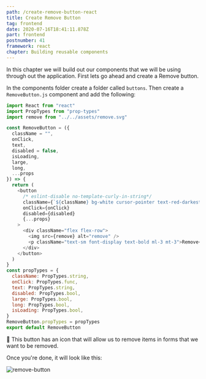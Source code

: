 ```yaml
---
path: /create-remove-button-react
title: Create Remove Button
tag: frontend
date: 2020-07-16T18:41:11.878Z
part: frontend
postnumber: 41
framework: react
chapter: Building reusable components
---
```


In this chapter we will build out our components that we will be using through out the application. First lets go ahead and create a Remove button.

In the components folder create a folder called `buttons`. Then create a `RemoveButton.js` component and add the following:

```javascript
import React from "react"
import PropTypes from "prop-types"
import remove from "../../assets/remove.svg"

const RemoveButton = ({
  className = "",
  onClick,
  text,
  disabled = false,
  isLoading,
  large,
  long,
  ...props
}) => {
  return (
    <button
      /* eslint-disable no-template-curly-in-string*/
      className={`${className} bg-white cursor-pointer text-red-darkest focus:outline-none font-display  px-16 py-2 cursor:pointer`}
      onClick={onClick}
      disabled={disabled}
      {...props}
    >
      <div className="flex flex-row">
        <img src={remove} alt="remove" />
        <p className="text-sm font-display text-bold ml-3 mt-3">Remove</p>
      </div>
    </button>
  )
}
const propTypes = {
  className: PropTypes.string,
  onClick: PropTypes.func,
  text: PropTypes.string,
  disabled: PropTypes.bool,
  large: PropTypes.bool,
  long: PropTypes.bool,
  isLoading: PropTypes.bool,
}
RemoveButton.propTypes = propTypes
export default RemoveButton
```

🧁 This button has an icon that will allow us to remove items in forms that we want to be removed.

Once you're done, it will look like this:

![remove-button](/uploads/remove.png)

